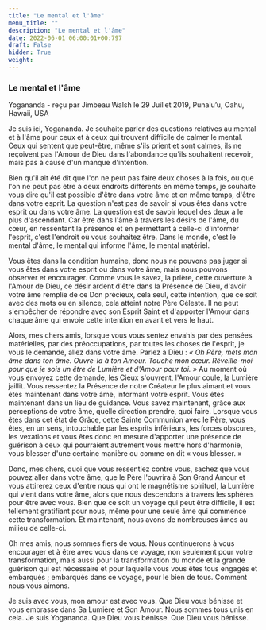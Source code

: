 ```yaml
---
title: "Le mental et l'âme"
menu_title: ""
description: "Le mental et l'âme"
date: 2022-06-01 06:00:01+00:797
draft: False
hidden: True
weight:
---
```

### Le mental et l'âme

Yogananda - reçu par Jimbeau Walsh le 29 Juillet 2019, Punalu’u, Oahu, Hawaii, USA

Je suis ici, Yogananda. Je souhaite parler des questions relatives au mental et à l'âme pour ceux et à ceux qui trouvent difficile de calmer le mental. Ceux qui sentent que peut-être, même s'ils prient et sont calmes, ils ne reçoivent pas l'Amour de Dieu dans l'abondance qu'ils souhaitent recevoir, mais pas à cause d'un manque d'intention.

Bien qu'il ait été dit que l'on ne peut pas faire deux choses à la fois, ou que l'on ne peut pas être à deux endroits différents en même temps, je souhaite vous dire qu'il est possible d'être dans votre âme et en même temps, d'être dans votre esprit. La question n'est pas de savoir si vous êtes dans votre esprit ou dans votre âme. La question est de savoir lequel des deux a le plus d'ascendant. Car être dans l'âme à travers les désirs de l'âme, du cœur, en ressentant la présence et en permettant à celle-ci d'informer l'esprit, c'est l'endroit où vous souhaitez être. Dans le monde, c'est le mental d'âme, le mental qui informe l'âme, le mental matériel.

Vous êtes dans la condition humaine, donc nous ne pouvons pas juger si vous êtes dans votre esprit ou dans votre âme, mais nous pouvons observer et encourager. Comme vous le savez, la prière, cette ouverture à l'Amour de Dieu, ce désir ardent d'être dans la Présence de Dieu, d'avoir votre âme remplie de ce Don précieux, cela seul, cette intention, que ce soit avec des mots ou en silence, cela atteint notre Père Céleste. Il ne peut s'empêcher de répondre avec son Esprit Saint et d'apporter l'Amour dans chaque âme qui envoie cette intention en avant et vers le haut.

Alors, mes chers amis, lorsque vous vous sentez envahis par des pensées matérielles, par des préoccupations, par toutes les choses de l'esprit, je vous le demande, allez dans votre âme. Parlez à Dieu : *« Oh Père, mets mon âme dans ton âme. Ouvre-la à ton Amour. Touche mon cœur. Réveille-moi pour que je sois un être de Lumière et d'Amour pour toi. »* Au moment où vous envoyez cette demande, les Cieux s'ouvrent, l'Amour coule, la Lumière jaillit. Vous ressentez la Présence de notre Créateur le plus aimant et vous êtes maintenant dans votre âme, informant votre esprit. Vous êtes maintenant dans un lieu de guidance. Vous savez maintenant, grâce aux perceptions de votre âme, quelle direction prendre, quoi faire. Lorsque vous êtes dans cet état de Grâce, cette Sainte Communion avec le Père, vous êtes, en un sens, intouchable par les esprits inférieurs, les forces obscures, les vexations et vous êtes donc en mesure d'apporter une présence de guérison à ceux qui pourraient autrement vous mettre hors d'harmonie, vous blesser d'une certaine manière ou comme on dit « vous blesser. »

Donc, mes chers, quoi que vous ressentiez contre vous, sachez que vous pouvez aller dans votre âme, que le Père l'ouvrira à Son Grand Amour et vous attirerez ceux d'entre nous qui ont le magnétisme spirituel, la Lumière qui vient dans votre âme, alors que nous descendons à travers les sphères pour être avec vous. Bien que ce soit un voyage qui peut être difficile, il est tellement gratifiant pour nous, même pour une seule âme qui commence cette transformation. Et maintenant, nous avons de nombreuses âmes au milieu de celle-ci.

Oh mes amis, nous sommes fiers de vous. Nous continuerons à vous encourager et à être avec vous dans ce voyage, non seulement pour votre transformation, mais aussi pour la transformation du monde et la grande guérison qui est nécessaire et pour laquelle vous vous êtes tous engagés et embarqués ; embarqués dans ce voyage, pour le bien de tous. Comment nous vous aimons.

Je suis avec vous, mon amour est avec vous. Que Dieu vous bénisse et vous embrasse dans Sa Lumière et Son Amour. Nous sommes tous unis en cela. Je suis Yogananda. Que Dieu vous bénisse. Que Dieu vous bénisse.



